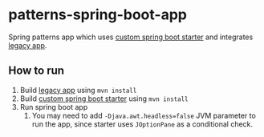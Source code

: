 # patterns-spring-boot-app
Spring patterns app which uses [custom spring boot starter](https://github.com/pfilaretov/patterns-spring-boot-starter)
and integrates [legacy app](https://github.com/pfilaretov/patterns-spring-boot-legacy). 

## How to run

1) Build [legacy app](https://github.com/pfilaretov/patterns-spring-boot-legacy) using `mvn install`
1) Build [custom spring boot starter](https://github.com/pfilaretov/patterns-spring-boot-starter) using `mvn install`
1) Run spring boot app
    1) You may need to add `-Djava.awt.headless=false` JVM parameter to run the app, 
       since starter uses `JOptionPane` as a conditional check.
